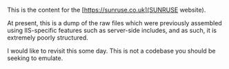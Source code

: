 This is the content for the [https://sunruse.co.uk](SUNRUSE website).

At present, this is a dump of the raw files which were previously assembled
using IIS-specific features such as server-side includes, and as such, it is
extremely poorly structured.

I would like to revisit this some day.  This is not a codebase you should be
seeking to emulate.